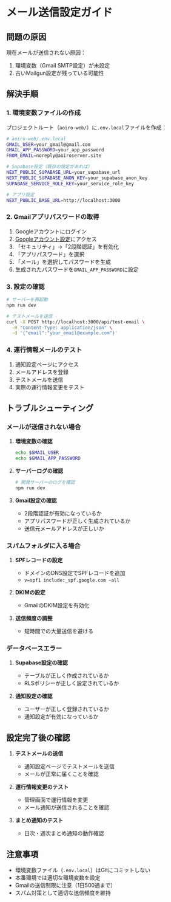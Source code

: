 # メール送信設定ガイド

## 問題の原因

現在メールが送信されない原因：
1. 環境変数（Gmail SMTP設定）が未設定
2. 古いMailgun設定が残っている可能性

## 解決手順

### 1. 環境変数ファイルの作成

プロジェクトルート（`aoiro-web/`）に`.env.local`ファイルを作成：

```bash
# aoiro-web/.env.local
GMAIL_USER=your_gmail@gmail.com
GMAIL_APP_PASSWORD=your_app_password
FROM_EMAIL=noreply@aoiroserver.site

# Supabase設定（既存の設定があれば）
NEXT_PUBLIC_SUPABASE_URL=your_supabase_url
NEXT_PUBLIC_SUPABASE_ANON_KEY=your_supabase_anon_key
SUPABASE_SERVICE_ROLE_KEY=your_service_role_key

# アプリ設定
NEXT_PUBLIC_BASE_URL=http://localhost:3000
```

### 2. Gmailアプリパスワードの取得

1. Googleアカウントにログイン
2. [Googleアカウント設定](https://myaccount.google.com/)にアクセス
3. 「セキュリティ」→「2段階認証」を有効化
4. 「アプリパスワード」を選択
5. 「メール」を選択してパスワードを生成
6. 生成されたパスワードを`GMAIL_APP_PASSWORD`に設定

### 3. 設定の確認

```bash
# サーバーを再起動
npm run dev

# テストメールを送信
curl -X POST http://localhost:3000/api/test-email \
  -H "Content-Type: application/json" \
  -d '{"email":"your_email@example.com"}'
```

### 4. 運行情報メールのテスト

1. 通知設定ページにアクセス
2. メールアドレスを登録
3. テストメールを送信
4. 実際の運行情報変更をテスト

## トラブルシューティング

### メールが送信されない場合

1. **環境変数の確認**
   ```bash
   echo $GMAIL_USER
   echo $GMAIL_APP_PASSWORD
   ```

2. **サーバーログの確認**
   ```bash
   # 開発サーバーのログを確認
   npm run dev
   ```

3. **Gmail設定の確認**
   - 2段階認証が有効になっているか
   - アプリパスワードが正しく生成されているか
   - 送信元メールアドレスが正しいか

### スパムフォルダに入る場合

1. **SPFレコードの設定**
   - ドメインのDNS設定でSPFレコードを追加
   - `v=spf1 include:_spf.google.com ~all`

2. **DKIMの設定**
   - GmailのDKIM設定を有効化

3. **送信頻度の調整**
   - 短時間での大量送信を避ける

### データベースエラー

1. **Supabase設定の確認**
   - テーブルが正しく作成されているか
   - RLSポリシーが正しく設定されているか

2. **通知設定の確認**
   - ユーザーが正しく登録されているか
   - 通知設定が有効になっているか

## 設定完了後の確認

1. **テストメールの送信**
   - 通知設定ページでテストメールを送信
   - メールが正常に届くことを確認

2. **運行情報変更のテスト**
   - 管理画面で運行情報を変更
   - メール通知が送信されることを確認

3. **まとめ通知のテスト**
   - 日次・週次まとめ通知の動作確認

## 注意事項

- 環境変数ファイル（`.env.local`）はGitにコミットしない
- 本番環境では適切な環境変数を設定
- Gmailの送信制限に注意（1日500通まで）
- スパム対策として適切な送信頻度を維持 